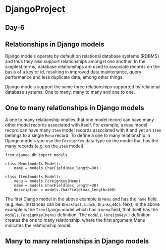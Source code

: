 # DjangoProject
## Day-6 

## Relationships in Django models
Django models operate by default on relational database systems (RDBMS) and thus they also support relationships amongst one another. In the simplest terms, database relationships are used to associate records on the basis of a key or id, resulting in improved data maintenance, query performance and less duplicate data, among other things.

Django models support the same three relationships supported by relational database systems: One to many, many to many and one to one.

## One to many relationships in Django models
A one to many relationship implies that one model record can have many other model records associated with itself. For example, a `Menu` model record can have many `Item` model records associated with it and yet an `Item` belongs to a single `Menu` record. To define a one to many relationship in Django models you use the `ForeignKey` data type on the model that has the many records (e.g. on the `Item` model).

```
from django.db import models

class Menu(models.Model):
    name = models.CharField(max_length=30)

class Item(models.Model):
    menu = models.ForeignKey(Menu)
    name = models.CharField(max_length=30)
    description = models.CharField(max_length=100)
```
The first Django model in the above example is `Menu` and has the `name` field (e.g. `Menu` instances can be `Breakfast`, `Lunch`, `Drinks`,etc). Next, in the above example is the `Item` Django model which has a `menu` field, that itself has the `models.ForeignKey(Menu)` definition. The `models.ForeignKey()` definition creates the one to many relationship, where the first argument Menu indicates the relationship model.

## Many to many relationships in Django models
